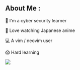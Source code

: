 ## About Me :

🥳 I'm a cyber security learner

🤤 Love watching Japanese anime

💻 A vim / neovim user

😱 Hard learning

![](https://github-readme-stats.vercel.app/api?username=lixiao189&theme=nord&hide_border=false&include_all_commits=false&count_private=false)<br/>
